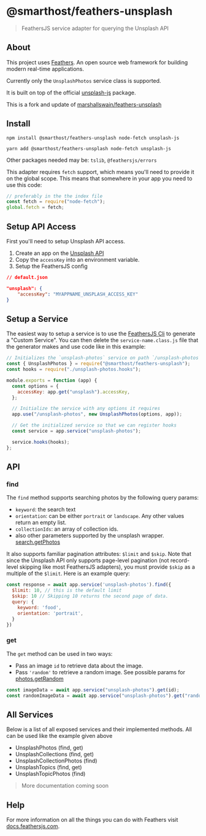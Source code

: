 # @smarthost/feathers-unsplash

> FeathersJS service adapter for querying the Unsplash API

## About

This project uses [Feathers](http://feathersjs.com). An open source web framework for building modern real-time applications.

Currently only the `UnsplashPhotos` service class is supported.

It is built on top of the official [unsplash-js](https://github.com/unsplash/unsplash-js) package.

This is a fork and update of [marshallswain/feathers-unsplash](https://github.com/marshallswain/feathers-unsplash)

## Install

```shell
npm install @smarthost/feathers-unsplash node-fetch unsplash-js

yarn add @smarthost/feathers-unsplash node-fetch unsplash-js
```

Other packages needed may be: `tslib`, `@feathersjs/errors`

This adapter requires `fetch` support, which means you'll need to provide it on the global scope. This means that somewhere in your app you need to use this code:

```js
// preferably in the the index file
const fetch = require("node-fetch");
global.fetch = fetch;
```

## Setup API Access

First you'll need to setup Unsplash API access.

1. Create an app on the [Unsplash API](https://unsplash.com/developers)
2. Copy the `accessKey` into an environment variable.
3. Setup the FeathersJS config

```json
// default.json

"unsplash": {
    "accessKey": "MYAPPNAME_UNSPLASH_ACCESS_KEY"
}
```

## Setup a Service

The easiest way to setup a service is to use the [FeathersJS Cli](https://docs.feathersjs.com/guides/basics/services.html#generating-a-service) to generate a "Custom Service". You can then delete the `service-name.class.js` file that the generator makes and use code like in this example:

```js
// Initializes the `unsplash-photos` service on path `/unsplash-photos`
const { UnsplashPhotos } = require("@smarthost/feathers-unsplash");
const hooks = require("./unsplash-photos.hooks");

module.exports = function (app) {
  const options = {
    accessKey: app.get("unsplash").accessKey,
  };

  // Initialize the service with any options it requires
  app.use("/unsplash-photos", new UnsplashPhotos(options, app));

  // Get the initialized service so that we can register hooks
  const service = app.service("unsplash-photos");

  service.hooks(hooks);
};
```

## API

### find

The `find` method supports searching photos by the following query params:

- `keyword`: the search text
- `orientation`: can be either `portrait` or `landscape`. Any other values return an empty list.
- `collectionIds`: an array of collection ids.
- also other parameters supported by the unsplash wrapper. [search.getPhotos](https://github.com/unsplash/unsplash-js#searchgetphotosarguments-additionalfetchoptions)

It also supports familiar pagination attributes: `$limit` and `$skip`. Note that since the Unsplash API only supports page-level pagination (not record-level skipping like most FeathersJS adapters), you must provide `$skip` as a multiple of the `$limit`. Here is an example query:

```js
const response = await app.service('unsplash-photos').find({
  $limit: 10, // this is the default limit
  $skip: 10 // Skipping 10 returns the second page of data.
  query: {
    keyword: 'food',
    orientation: 'portrait',
  }
})
```

### get

The `get` method can be used in two ways:

- Pass an image `id` to retrieve data about the image.
- Pass `'random'` to retrieve a random image. See possible params for [photos.getRandom](https://github.com/unsplash/unsplash-js#photosgetrandomarguments-additionalfetchoptions)

```js
const imageData = await app.service("unsplash-photos").get(id);
const randomImageData = await app.service("unsplash-photos").get("random");
```

## All Services

Below is a list of all exposed services and their implemented methods.
All can be used like the example given above

- UnsplashPhotos (find, get)
- UnsplashCollections (find, get)
- UnsplashCollectionPhotos (find)
- UnsplashTopics (find, get)
- UnsplashTopicPhotos (find)

> More documentation coming soon

## Help

For more information on all the things you can do with Feathers visit [docs.feathersjs.com](http://docs.feathersjs.com).
